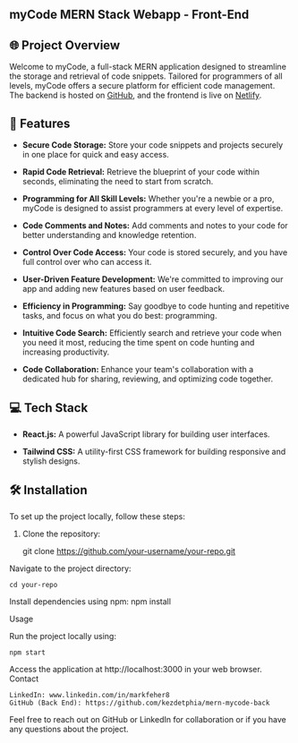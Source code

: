 ## myCode MERN Stack Webapp - Front-End


## 🌐 Project Overview

Welcome to myCode, a full-stack MERN application designed to streamline the storage and retrieval of code snippets. Tailored for programmers of all levels, myCode offers a secure platform for efficient code management. The backend is hosted on [GitHub](https://github.com/kezdetphia/mern-mycode-back), and the frontend is live on [Netlify](https://deluxe-froyo-98610e.netlify.app/).

## 🚀 Features

- **Secure Code Storage:** Store your code snippets and projects securely in one place for quick and easy access.
  
- **Rapid Code Retrieval:** Retrieve the blueprint of your code within seconds, eliminating the need to start from scratch.

- **Programming for All Skill Levels:** Whether you're a newbie or a pro, myCode is designed to assist programmers at every level of expertise.

- **Code Comments and Notes:** Add comments and notes to your code for better understanding and knowledge retention.

- **Control Over Code Access:** Your code is stored securely, and you have full control over who can access it.

- **User-Driven Feature Development:** We're committed to improving our app and adding new features based on user feedback.

- **Efficiency in Programming:** Say goodbye to code hunting and repetitive tasks, and focus on what you do best: programming.

- **Intuitive Code Search:** Efficiently search and retrieve your code when you need it most, reducing the time spent on code hunting and increasing productivity.

- **Code Collaboration:** Enhance your team's collaboration with a dedicated hub for sharing, reviewing, and optimizing code together.

## 💻 Tech Stack

- **React.js:** A powerful JavaScript library for building user interfaces.

- **Tailwind CSS:** A utility-first CSS framework for building responsive and stylish designs.

## 🛠 Installation

To set up the project locally, follow these steps:

1. Clone the repository:

    git clone https://github.com/your-username/your-repo.git

Navigate to the project directory:

    cd your-repo

Install dependencies using npm:
    npm install

Usage

Run the project locally using:

    npm start

Access the application at http://localhost:3000 in your web browser.
Contact

    LinkedIn: www.linkedin.com/in/markfeher8
    GitHub (Back End): https://github.com/kezdetphia/mern-mycode-back

Feel free to reach out on GitHub or LinkedIn for collaboration or if you have any questions about the project.